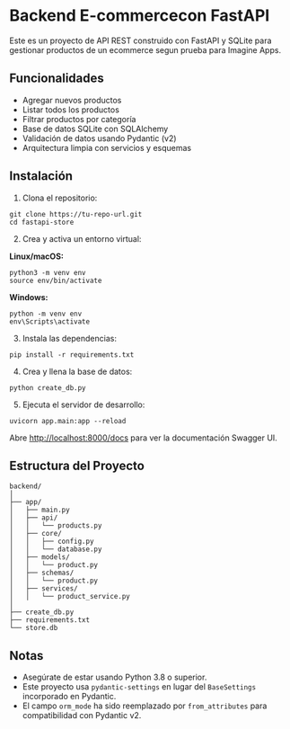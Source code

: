 
# Backend E-commercecon FastAPI

Este es un proyecto de API REST construido con FastAPI y SQLite para gestionar productos de un ecommerce segun  prueba para Imagine Apps.

## Funcionalidades

- Agregar nuevos productos
- Listar todos los productos
- Filtrar productos por categoría
- Base de datos SQLite con SQLAlchemy
- Validación de datos usando Pydantic (v2)
- Arquitectura limpia con servicios y esquemas

## Instalación

1. Clona el repositorio:

```
git clone https://tu-repo-url.git
cd fastapi-store
```

2. Crea y activa un entorno virtual:

**Linux/macOS:**
```
python3 -m venv env
source env/bin/activate
```

**Windows:**
```
python -m venv env
env\Scripts\activate
```

3. Instala las dependencias:

```
pip install -r requirements.txt
```

4. Crea y llena la base de datos:

```
python create_db.py
```

5. Ejecuta el servidor de desarrollo:

```
uvicorn app.main:app --reload
```

Abre [http://localhost:8000/docs](http://localhost:8000/docs) para ver la documentación Swagger UI.

## Estructura del Proyecto

```
backend/
│
├── app/
│   ├── main.py
│   ├── api/
│   │   └── products.py
│   ├── core/
│   │   ├── config.py
│   │   └── database.py
│   ├── models/
│   │   └── product.py
│   ├── schemas/
│   │   └── product.py
│   ├── services/
│   │   └── product_service.py
│
├── create_db.py
├── requirements.txt
└── store.db
```

## Notas

- Asegúrate de estar usando Python 3.8 o superior.
- Este proyecto usa `pydantic-settings` en lugar del `BaseSettings` incorporado en Pydantic.
- El campo `orm_mode` ha sido reemplazado por `from_attributes` para compatibilidad con Pydantic v2.
